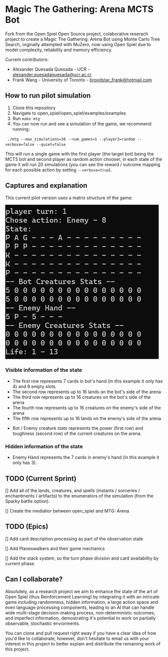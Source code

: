 # Magic The Gathering: Arena MCTS Bot

Fork from the Open Spiel Open Source project, colaborative reserach project to create a Magic The Gathering: Arena Bot using Monte Carlo Tree Search, orginally attempted with MuZero, now using Open Spiel due to model complexity, reliability and memory efficiency.

Current contributors:

* Alexander Quesada Quesada - UCR - alexander.quesadaquesada@ucr.ac.cr
* Frank Wang - University of Toronto - broodstar_frank@hotmail.com

## How to run pilot simulation

1. Clone this repository
2. Navigate to open_spiel/open_spiel/examples/examples
3. Run `make mtg`
4. You can now run and see a simulation of the game, we recommend running:

` ./mtg --max_simulations=20 --num_games=1 --player2=random --verbose=false --quiet=false`

This will run a single game with the first player (the target bot) being the MCTS bot and second player as random action chooser, in each state of the game it will run 20 simulations (you can see the reward / outcome mapping for each possible action by setting `--verbose=true`).

## Captures and explanation

This current pilot version uses a matrix structure of the game:

![Game Structure Example](screenshot.png)

### Visible information of the state

- The first row represents 7 cards in bot's hand (in this example it only has 4) and 9 empty slots.
- The second row represents up to 16 lands on the bot's side of the arena
- The third row represents up to 16 creatures on the bot's side of the arena
- The fourth row represents up to 16 creatures on the enemy's side of the arena
- The fifth row represents up to 16 lands on the enemy's side of the arena

* Bot / Enemy creature stats represents the power (first row) and toughness (second row) of the current creatures on the arena.

### Hidden information of the state

* Enemy Hand represents the 7 cards in enemy's hand (in this example it only has 3).

## TODO (Current Sprint)

[] Add all of the lands, creatures, and spells (instants / sorceries / enchantments / artifacts) to the enumerators of the simulation (from the Sparky battle option).

[] Create the mediatior between open_spiel and MTG: Arena

## TODO (Epics)

[] Add card description processing as part of the observation state

[] Add Planeswalkers and their game mechanics

[] Add the stack system, so the turn phase division and card availability by current phase.

## Can I collaborate?

Absolutely, as a research project we aim to enhance the state of the art of Open Spiel (thus Reinforcement Learning) by integrating it with an intricate game including randomness, hidden information, a large action space and even language processing components, leading to an AI that can handle wide multi-stage decision-making process, non-deterministic outcomes, and imperfect information, demostrating it's potential to work on partially observable, stochastic enviorments.

You can clone and pull request right away if you have a clear idea of how you'd like to collaborate, however, don't hesitate to email us with your interest in this project to better explain and distribute the remaining work of this project.
